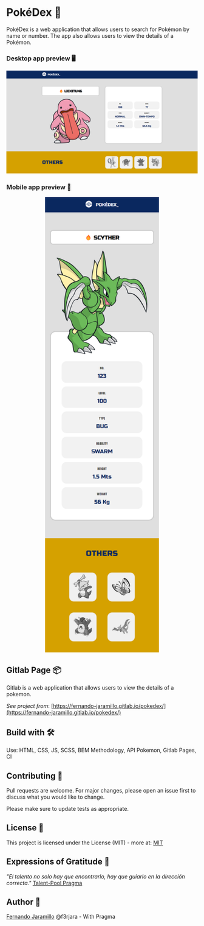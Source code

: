 # PokéDex  🚀

PokéDex is a web application that allows users to search for Pokémon by name or number. The app also allows users to view the details of a Pokémon.

### Desktop app preview 🖥️
<img title="App in Desktop" alt="PokeDex for Desktop" src="/docs/assets/img/PokeDex.png">

### Mobile app preview 📲
<div align="center">
  <img title="App in Desktop" alt="PokeDex for Mobile" src="/docs/assets/img/PokeDex-mobile.png" width=300px>
</div>

## Gitlab Page 📦

Gitlab is a web application that allows users to view the details of a pokemon.

*See project from*: [https://fernando-jaramillo.gitlab.io/pokedex/](https://fernando-jaramillo.gitlab.io/pokedex/)

## Build with 🛠️

Use: HTML, CSS, JS, SCSS, BEM Methodology, API Pokemon, Gitlab Pages, CI

## Contributing 👾
Pull requests are welcome. For major changes, please open an issue first to discuss what you would like to change.

Please make sure to update tests as appropriate.

## License 📄
This project is licensed under the License (MIT) - more at: [MIT](https://choosealicense.com/licenses/mit/)

## Expressions of Gratitude 🎁
*"El talento no solo hay que encontrarlo, hay que guiarlo en la dirección correcta."*
[Talent-Pool Pragma](https://www.pragma.com.co/sobre-pragma)


## Author 🤖
[Fernando Jaramillo](https://fernando-jaramillo.com/) @f3rjara - With Pragma 
